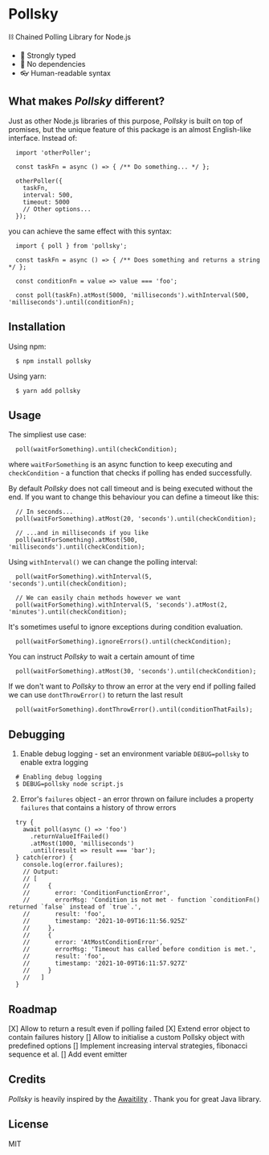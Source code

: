 # Pollsky

⛓ Chained Polling Library for Node.js

- 💪 Strongly typed
- 🧩 No dependencies
- 👓 Human-readable syntax

## What makes *Pollsky* different?

Just as other Node.js libraries of this purpose, *Pollsky* is built on top of promises, but the unique feature of this package is an almost English-like interface. Instead of:

```
  import 'otherPoller';

  const taskFn = async () => { /** Do something... */ };

  otherPoller({
    taskFn,
    interval: 500,
    timeout: 5000
    // Other options... 
  });
```

you can achieve the same effect with this syntax: 

```
  import { poll } from 'pollsky';

  const taskFn = async () => { /** Does something and returns a string */ };

  const conditionFn = value => value === 'foo';

  const poll(taskFn).atMost(5000, 'milliseconds').withInterval(500, 'milliseconds').until(conditionFn);
```

## Installation

Using npm:

```
  $ npm install pollsky
```

Using yarn:

```
  $ yarn add pollsky
```

## Usage

The simpliest use case:

```
  poll(waitForSomething).until(checkCondition);
```

where `waitForSomething` is an async function to keep executing and `checkCondition` - a function that checks if polling has ended successfully.  

By default *Pollsky* does not call timeout and is being executed without the end. If you want to change this behaviour you can define a timeout like this:

```
  // In seconds...
  poll(waitForSomething).atMost(20, 'seconds').until(checkCondition);

  // ...and in milliseconds if you like
  poll(waitForSomething).atMost(500, 'milliseconds').until(checkCondition);
```

Using `withInterval()` we can change the polling interval:
```
  poll(waitForSomething).withInterval(5, 'seconds').until(checkCondition);

  // We can easily chain methods however we want
  poll(waitForSomething).withInterval(5, 'seconds').atMost(2, 'minutes').until(checkCondition);
```

It's sometimes useful to ignore exceptions during condition evaluation.
```
  poll(waitForSomething).ignoreErrors().until(checkCondition);
```

You can instruct *Pollsky* to wait a certain amount of time
```
  poll(waitForSomething).atMost(30, 'seconds').until(checkCondition);
```

If we don't want to *Pollsky* to throw an error at the very end if polling failed we can use `dontThrowError()` to return the last result
```
  poll(waitForSomething).dontThrowError().until(conditionThatFails);
```

## Debugging

1. Enable debug logging - set an environment variable `DEBUG=pollsky` to enable extra logging
```
  # Enabling debug logging
  $ DEBUG=pollsky node script.js
```

2. Error's `failures` object - an error thrown on failure includes a property `failures` that contains a history of throw errors
```
  try {
    await poll(async () => 'foo')
      .returnValueIfFailed()
      .atMost(1000, 'milliseconds')
      .until(result => result === 'bar');
  } catch(error) {
    console.log(error.failures);
    // Output:
    // [
    //     {
    //       error: 'ConditionFunctionError',
    //       errorMsg: 'Condition is not met - function `conditionFn() returned `false` instead of `true`.',
    //       result: 'foo',
    //       timestamp: '2021-10-09T16:11:56.925Z'
    //     },
    //     {
    //       error: 'AtMostConditionError',
    //       errorMsg: 'Timeout has called before condition is met.',
    //       result: 'foo',
    //       timestamp: '2021-10-09T16:11:57.927Z'
    //     }
    //   ]
  }
```

## Roadmap

[X] Allow to return a result even if polling failed
[X] Extend error object to contain failures history
[] Allow to initialise a custom Pollsky object with predefined options
[] Implement increasing interval strategies, fibonacci sequence et al.
[] Add event emitter

## Credits

*Pollsky* is heavily inspired by the [Awaitility](https://github.com/awaitility/awaitility) . Thank you for great Java library.

## License

MIT
